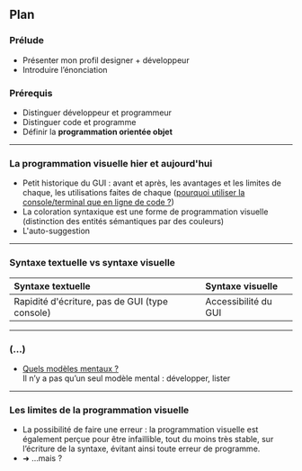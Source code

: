 ## Plan

### Prélude
- Présenter mon profil designer + développeur
- Introduire l’énonciation 


### Prérequis
- Distinguer développeur et programmeur
- Distinguer code et programme
- Définir la **programmation orientée objet**

***

### La programmation visuelle hier et aujourd'hui
- Petit historique du GUI : avant et après, les avantages et les limites de chaque, les utilisations faites de chaque ([pourquoi utiliser la console/terminal que en ligne de code ?](Questionnements.md))
- La coloration syntaxique est une forme de programmation visuelle (distinction des entités sémantiques par des couleurs)
- L'auto-suggestion

***

### Syntaxe textuelle vs syntaxe visuelle

| Syntaxe textuelle | Syntaxe visuelle |
|:---|:---|
| Rapidité d'écriture, pas de GUI (type console) | Accessibilité du GUI |

***

### (…)
- [Quels modèles mentaux ?](blog.interfacevision.com/info/vpls-and-mental-models/)  
Il n’y a pas qu’un seul modèle mental : développer, lister

***

### Les limites de la programmation visuelle
- La possibilité de faire une erreur : la programmation visuelle est également perçue pour être infaillible, tout du moins très stable, sur l’écriture de la syntaxe, évitant ainsi toute erreur de programme.
- ➜ …mais ?